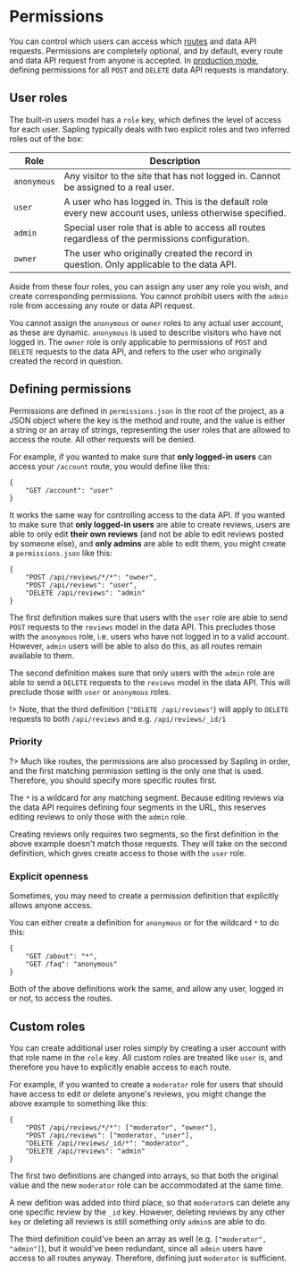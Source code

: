 # Permissions

You can control which users can access which [routes](/routes) and data API requests.  Permissions are completely optional, and by default, every route and data API request from anyone is accepted.  In [production mode](/production), defining permissions for all `POST` and `DELETE` data API requests is mandatory.


## User roles

The built-in users model has a `role` key, which defines the level of access for each user.  Sapling typically deals with two explicit roles and two inferred roles out of the box:

| Role         | Description                                                                                              |
|--------------|----------------------------------------------------------------------------------------------------------|
| `anonymous`  | Any visitor to the site that has not logged in.  Cannot be assigned to a real user.                      |
| `user`       | A user who has logged in.  This is the default role every new account uses, unless otherwise specified.  |
| `admin`      | Special user role that is able to access all routes regardless of the permissions configuration.         |
| `owner`      | The user who originally created the record in question.  Only applicable to the data API.                |

Aside from these four roles, you can assign any user any role you wish, and create corresponding permissions.  You cannot prohibit users with the `admin` role from accessing any route or data API request.

You cannot assign the `anonymous` or `owner` roles to any actual user account, as these are dynamic.  `anonymous` is used to describe visitors who have not logged in.  The `owner` role is only applicable to permissions of `POST` and `DELETE` requests to the data API, and refers to the user who originally created the record in question.


## Defining permissions

Permissions are defined in `permissions.json` in the root of the project, as a JSON object where the key is the method and route, and the value is either a string or an array of strings, representing the user roles that are allowed to access the route.  All other requests will be denied.

For example, if you wanted to make sure that **only logged-in users** can access your `/account` route, you would define like this:

    {
        "GET /account": "user"
    }

It works the same way for controlling access to the data API.  If you wanted to make sure that **only logged-in users** are able to create reviews, users are able to only edit **their own reviews** (and not be able to edit reviews posted by someone else), and **only admins** are able to edit them, you might create a `permissions.json` like this:

    {
        "POST /api/reviews/*/*": "owner",
        "POST /api/reviews": "user",
        "DELETE /api/reviews": "admin"
    }

The first definition makes sure that users with the `user` role are able to send `POST` requests to the `reviews` model in the data API.  This precludes those with the `anonymous` role, i.e. users who have not logged in to a valid account.  However, `admin` users will be able to also do this, as all routes remain available to them.

The second definition makes sure that only users with the `admin` role are able to send a `DELETE` requests to the `reviews` model in the data API.  This will preclude those with `user` or `anonymous` roles.

!> Note, that the third definition (`"DELETE /api/reviews"`) will apply to `DELETE` requests to both `/api/reviews` and e.g. `/api/reviews/_id/1`


### Priority

?> Much like routes, the permissions are also processed by Sapling in order, and the first matching permission setting is the only one that is used.  Therefore, you should specify more specific routes first.

The `*` is a wildcard for any matching segment.  Because editing reviews via the data API requires defining four segments in the URL, this reserves editing reviews to only those with the `admin` role.

Creating reviews only requires two segments, so the first definition in the above example doesn't match those requests.  They will take on the second definition, which gives create access to those with the `user` role.


### Explicit openness

Sometimes, you may need to create a permission definition that explicitly allows anyone access.

You can either create a definition for `anonymous` or for the wildcard `*` to do this:

    {
        "GET /about": "*",
        "GET /faq": "anonymous"
    }

Both of the above definitions work the same, and allow any user, logged in or not, to access the routes.


## Custom roles

You can create additional user roles simply by creating a user account with that role name in the `role` key.  All custom roles are treated like `user` is, and therefore you have to explicitly enable access to each route.

For example, if you wanted to create a `moderator` role for users that should have access to edit or delete anyone's reviews, you might change the above example to something like this:

    {
        "POST /api/reviews/*/*": ["moderator", "owner"],
        "POST /api/reviews": ["moderator, "user"],
        "DELETE /api/reviews/_id/*": "moderator",
        "DELETE /api/reviews": "admin"
    }

The first two definitions are changed into arrays, so that both the original value and the new `moderator` role can be accommodated at the same time.

A new defition was added into third place, so that `moderator`s can delete any one specific review by the `_id` key.  However, deleting reviews by any other `key` or deleting all reviews is still something only `admin`s are able to do.

The third definition could've been an array as well (e.g. `["moderator", "admin"]`), but it would've been redundant, since all `admin` users have access to all routes anyway.  Therefore, defining just `moderator` is sufficient.